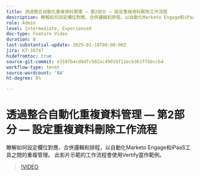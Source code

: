 ```yaml
---
title: 透過整合自動化重複資料管理 — 第2部分 — 設定重複資料刪除工作流程
description: 瞭解如何設定欄位對應、合併邏輯和排程，以自動化Marketo Engage和iPaaS工具之間的重複管理。 此影片示範的工作流程會使用Vertify當作範例。
role: Admin
level: Intermediate, Experienced
doc-type: Feature Video
duration: 0
last-substantial-update: 2025-01-10T00:00:00Z
jira: KT-16747
hidefromtoc: true
source-git-commit: e310fb4cd8dfc502ac49019f12ecb361ffbbccb4
workflow-type: tm+mt
source-wordcount: '84'
ht-degree: 0%

---
```



# 透過整合自動化重複資料管理 — 第2部分 — 設定重複資料刪除工作流程

瞭解如何設定欄位對應、合併邏輯和排程，以自動化Marketo Engage和iPaaS工具之間的重複管理。 此影片示範的工作流程會使用Vertify當作範例。

>[!VIDEO](https://video.tv.adobe.com/v/3453818/?learn=on&enablevpops&captions=chi_hant)
